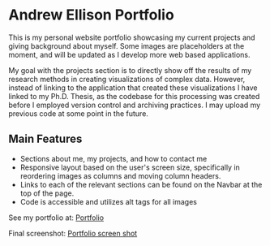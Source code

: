 # Andrew Ellison Portfolio

This is my personal website portfolio showcasing my current projects and giving background about myself. Some images are placeholders at the moment, and will be updated as I develop more web based applications.

My goal with the projects section is to directly show off the results of my research methods in creating visualizations of complex data. However, instead of linking to the application that created these visualizations I have linked to my Ph.D. Thesis, as the codebase for this processing was created before I employed version control and archiving practices. I may upload my previous code at some point in the future.

## Main Features
- Sections about me, my projects, and how to contact me
- Responsive layout based on the user's screen size, specifically in reordering images as columns and moving column headers.
- Links to each of the relevant sections can be found on the Navbar at the top of the page.
- Code is accessible and utilizes alt tags for all images

See my portfolio at: [Portfolio](https://ellisonac.github.io/Personal-Portfolio/)

Final screenshot: [Portfolio screen shot]()